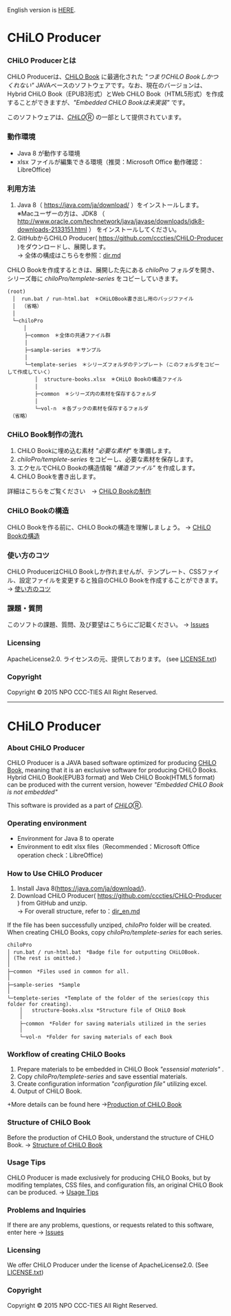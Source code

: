 English version is [HERE](#english).

# CHiLO Producer

### CHiLO Producerとは

CHiLO Producerは、[CHiLO Book](https://github.com/cccties/CHiLO-Producer/wiki) に最適化された _"つまりCHiLO Bookしかつくれない"_ JAVAベースのソフトウェアです。なお、現在のバージョンは、Hybrid CHiLO Book（EPUB3形式）とWeb CHiLO Book（HTML5形式）を作成することができますが、_"Embedded CHiLO Bookは未実装"_ です。

このソフトウェアは、[_CHiLO_](http://www.cccties.org/activities/chilo/)Ⓡ の一部として提供されています。

### 動作環境

* Java 8 が動作する環境  
* xlsx ファイルが編集できる環境（推奨：Microsoft Office 動作確認：LibreOffice)

### 利用方法

1. Java 8（ https://java.com/ja/download/ ）をインストールします。<br />※Macユーザーの方は、JDK8 （  http://www.oracle.com/technetwork/java/javase/downloads/jdk8-downloads-2133151.html ） をインストールしてください。
1. GitHubからCHiLO Producer( https://github.com/cccties/CHiLO-Producer )をダウンロードし、展開します。<br>
-> 全体の構成はこちらを参照：[dir.md](dir.md)

CHiLO Bookを作成するときは、展開した先にある _chiloPro_ フォルダを開き、シリーズ毎に _chiloPro/templete-series_  をコピーしていきます。
```
(root)
　│  run.bat / run-html.bat　＊CHiLOBook書き出し用のバッジファイル
　│  （省略）
　│
　└─chiloPro
  　　│
　    ├─common　＊全体の共通ファイル群
　    │
　    ├─sample-series　＊サンプル
　    │
　    └─template-series　＊シリーズフォルダのテンプレート（このフォルダをコピーして作成していく）
　    　　│  structure-books.xlsx　＊CHiLO Bookの構造ファイル
　    　　│
　    　　├─common　＊シリーズ内の素材を保存するフォルダ
　    　　│
　    　　└─vol-n　＊各ブックの素材を保存するフォルダ
　（省略）
```

### CHiLO Book制作の流れ

1. CHiLO Bookに埋め込む素材 _"必要な素材"_ を準備します。
1.  _chiloPro/templete-series_ をコピーし、必要な素材を保存します。
1. エクセルでCHiLO Bookの構造情報 _"構造ファイル"_ を作成します。
1. CHiLO Bookを書き出します。

詳細はこちらをご覧ください　-> [CHiLO Bookの制作](https://github.com/cccties/CHiLO-Producer/wiki/01.CHiLO-Book%E3%81%AE%E5%88%B6%E4%BD%9C)

### CHiLO Bookの構造

CHiLO Bookを作る前に、CHiLO Bookの構造を理解しましょう。
-> [CHiLO Bookの構造](https://github.com/cccties/CHiLO-Producer/wiki/00.CHiLO-Book%E3%81%AE%E6%A7%8B%E9%80%A0)

### 使い方のコツ

CHiLO ProducerはCHiLO Bookしか作れませんが、テンプレート、CSSファイル、設定ファイルを変更すると独自のCHiLO Bookを作成することができます。
-> [使い方のコツ](https://github.com/cccties/CHiLO-Producer/wiki/03.%E4%BD%BF%E3%81%84%E6%96%B9%E3%81%AE%E3%82%B3%E3%83%84)

### 課題・質問

このソフトの課題、質問、及び要望はこちらにご記載ください。
-> [Issues](https://github.com/cccties/CHiLO-Producer/issues)

### Licensing

ApacheLicense2.0. ライセンスの元、提供しております。 (see [LICENSE.txt](LICENSE.txt)) 

### Copyright

Copyright © 2015 NPO CCC-TIES All Right Reserved.

***

# <a name="english"> CHiLO Producer

### About CHiLO Producer

CHiLO Producer is a JAVA based software optimized for producing [CHiLO Book](https://github.com/cccties/CHiLO-Producer/wiki), meaning that it is an exclusive software for producing CHiLO Books. Hybrid CHiLO Book(EPUB3 format) and Web CHiLO Book(HTML5 format) can be produced  with the current version, however _"Embedded CHiLO Book is not embedded"_ 

This software is provided as a part of [_CHiLO_](http://www.cccties.org/en/activities/chilo/)Ⓡ.

### Operating environment

* Environment for Java 8 to operate
* Environment to edit xlsx files（Recommended：Microsoft Office operation check：LibreOffice)

### How to Use CHiLO Producer

1. Install Java 8(https://java.com/ja/download/). 
1. Download CHiLO Producer( https://github.com/cccties/CHiLO-Producer ) from GitHub and unzip.   
-> For overall structure, refer to：[dir_en.md](dir_en.md)

If the file has been successfully unziped, _chiloPro_ folder will be created. When creating CHiLO Books, copy _chiloPro/templete-series_ for each series.
```
chiloPro    
│ run.bat / run-html.bat　*Badge file for outputting CHiLOBook.
│ (The rest is omitted.)
│ 
├─common　*Files used in common for all.
│
├─sample-series　*Sample
│    
└─templete-series　*Template of the folder of the series(copy this folder for creating).
    │   structure-books.xlsx *Structure file of CHiLO Book
    │
    ├─common　*Folder for saving materials utilized in the series
    │
    └─vol-n　*Folder for saving materials of each Book
```

### Workflow of creating CHiLO Books

1. Prepare materials to be embedded in CHiLO Book _"essensial materials"_ .
1. Copy _chiloPro/templete-series_ and save essential materials.
1. Create configuration information _"configuration file"_ utilizing excel.
1. Output of CHiLO Book.

+More details can be found here ->[Production of CHiLO Book](https://github.com/cccties/chilo-producer/wiki/e01.Production-of-CHiLO-Book)

### Structure of CHiLO Book

Before the production of CHiLO Book, understand the structure of CHiLO Book.
-> [Structure of CHiLO Book](https://github.com/cccties/chilo-producer/wiki/e00.Structure-of-CHiLO-Book)

### Usage Tips

CHiLO Producer is made exclusively for producing CHiLO Books, but by modifing templates, CSS files, and configuration fils, an original CHiLO Book can be produced.
-> [Usage Tips](https://github.com/cccties/chilo-producer/wiki/e03.Usage-Tips)

### Problems and Inquiries

If there are any problems, questions, or requests related to this software, enter here -> [Issues](https://github.com/cccties/CHiLO-Producer/issues)

### Licensing

We offer CHiLO Producer under the license of ApacheLicense2.0. (See [LICENSE.txt](LICENSE.txt)) 

### Copyright

Copyright © 2015 NPO CCC-TIES All Right Reserved.


